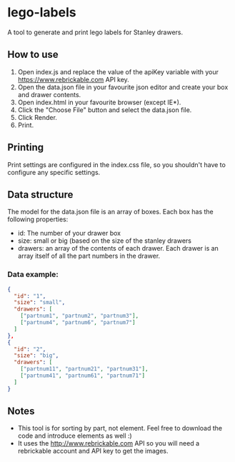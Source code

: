 # lego-labels

A tool to generate and print lego labels for Stanley drawers.

## How to use
1. Open index.js and replace the value of the apiKey variable with your https://www.rebrickable.com API key. 
2. Open the data.json file in your favourite json editor and create your box and drawer contents.
3. Open index.html in your favourite browser (except IE*).
4. Click the "Choose File" button and select the data.json file.
5. Click Render.
6. Print.

## Printing
Print settings are configured in the index.css file, so you shouldn't have to configure any specific settings.

## Data structure
The model for the data.json file is an array of boxes. Each box has the following properties:
* id: The number of your drawer box
* size: small or big (based on the size of the stanley drawers
* drawers: an array of the contents of each drawer. Each drawer is an array itself of all the part numbers in the drawer.

### Data example:
```json
{
  "id": "1",
  "size": "small",
  "drawers": [
    ["partnum1", "partnum2", "partnum3"],
    ["partnum4", "partnum6", "partnum7"]
  ]
}, 
{
  "id": "2",
  "size": "big",
  "drawers": [
    ["partnum11", "partnum21", "partnum31"],
    ["partnum41", "partnum61", "partnum71"]
  ]
}
```

## Notes
* This tool is for sorting by part, not element. Feel free to download the code and introduce elements as well :)
* It uses the http://www.rebrickable.com API so you will need a rebrickable account and API key to get the images.
